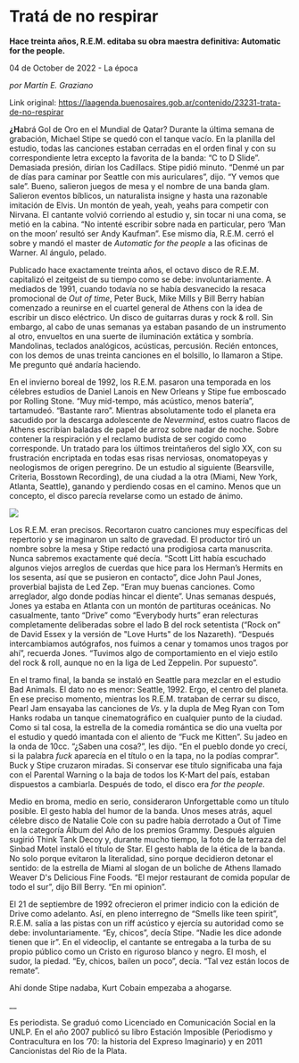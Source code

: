 # Tratá de no respirar

**Hace treinta años, R.E.M. editaba su obra maestra definitiva: Automatic for the people.**

04 de October de 2022 - La época

_por Martín E. Graziano_

Link original: https://laagenda.buenosaires.gob.ar/contenido/23231-trata-de-no-respirar



**¿H**abrá Gol de Oro en el Mundial de Qatar? Durante la última semana de grabación, Michael Stipe se quedó con el tanque vacío. En la planilla del estudio, todas las canciones estaban cerradas en el orden final y con su correspondiente letra excepto la favorita de la banda: “C to D Slide”. Demasiada presión, dirían los Cadillacs. Stipe pidió minuto. “Denmé un par de días para caminar por Seattle con mis auriculares”, dijo. “Y vemos que sale”. Bueno, salieron juegos de mesa y el nombre de una banda glam. Salieron eventos bíblicos, un naturalista insigne y hasta una razonable imitación de Elvis. Un montón de yeah, yeah, yeahs para competir con Nirvana. El cantante volvió corriendo al estudio y, sin tocar ni una coma, se metió en la cabina. “No intenté escribir sobre nada en particular, pero ‘Man on the moon’ resultó ser Andy Kaufman”. Ese mismo día, R.E.M. cerró el sobre y mandó el master de *Automatic for the people* a las oficinas de Warner. Al ángulo, pelado.




Publicado hace exactamente treinta años, el octavo disco de R.E.M. capitalizó el zeitgeist de su tiempo como se debe: involuntariamente. A mediados de 1991, cuando todavía no se había desvanecido la resaca promocional de *Out of time*, Peter Buck, Mike Mills y Bill Berry habían comenzado a reunirse en el cuartel general de Athens con la idea de escribir un disco eléctrico. Un disco de guitarras duras y rock & roll. Sin embargo, al cabo de unas semanas ya estaban pasando de un instrumento al otro, envueltos en una suerte de iluminación extática y sombría. Mandolinas, teclados analógicos, acústicas, percusión. Recién entonces, con los demos de unas treinta canciones en el bolsillo, lo llamaron a Stipe. Me pregunto qué andaría haciendo.




En el invierno boreal de 1992, los R.E.M. pasaron una temporada en los célebres estudios de Daniel Lanois en New Orleans y Stipe fue emboscado por Rolling Stone. “Muy mid-tempo, más acústico, menos batería”, tartamudeó. “Bastante raro”. Mientras absolutamente todo el planeta era sacudido por la descarga adolescente de *Nevermind*, estos cuatro flacos de Athens escribían baladas de papel de arroz sobre nadar de noche. Sobre contener la respiración y el reclamo budista de ser cogido como corresponde. Un tratado para los últimos treintañeros del siglo XX, con su frustración encriptada en todas esas risas nerviosas, onomatopeyas y neologismos de origen peregrino. De un estudio al siguiente (Bearsville, Criteria, Bosstown Recording), de una ciudad a la otra (Miami, New York, Atlanta, Seattle), ganando y perdiendo cosas en el camino. Menos que un concepto, el disco parecía revelarse como un estado de ánimo.




[![](https://img.youtube.com/vi/jBUjeOBzkIk/0.jpg)](https://www.youtube.com/watch?v=jBUjeOBzkIk)




Los R.E.M. eran precisos. Recortaron cuatro canciones muy específicas del repertorio y se imaginaron un salto de gravedad. El productor tiró un nombre sobre la mesa y Stipe redactó una prodigiosa carta manuscrita. Nunca sabremos exactamente qué decía. “Scott Litt había escuchado algunos viejos arreglos de cuerdas que hice para los Herman’s Hermits en los sesenta, así que se pusieron en contacto”, dice John Paul Jones, proverbial bajista de Led Zep. “Eran muy buenas canciones. Como arreglador, algo donde podías hincar el diente”. Unas semanas después, Jones ya estaba en Atlanta con un montón de partituras oceánicas. No casualmente, tanto “Drive” como “Everybody hurts” eran relecturas completamente deliberadas sobre el lado B del rock setentista (“Rock on” de David Essex y la versión de "Love Hurts" de los Nazareth). “Después intercambiamos autógrafos, nos fuimos a cenar y tomamos unos tragos por ahí”, recuerda Jones. “Tuvimos algo de comportamiento en el viejo estilo del rock & roll, aunque no en la liga de Led Zeppelin. Por supuesto”.




En el tramo final, la banda se instaló en Seattle para mezclar en el estudio Bad Animals. El dato no es menor: Seattle, 1992. Ergo, el centro del planeta. En ese preciso momento, mientras los R.E.M. trataban de cerrar su disco, Pearl Jam ensayaba las canciones de *Vs.* y la dupla de Meg Ryan con Tom Hanks rodaba un tanque cinematográfico en cualquier punto de la ciudad. Como si tal cosa, la estrella de la comedia romántica se dio una vuelta por el estudio y quedó imantada con el aliento de “Fuck me Kitten”. Su jadeo en la onda de 10cc. “¿Saben una cosa?”, les dijo. “En el pueblo donde yo crecí, si la palabra *fuck* aparecía en el título o en la tapa, no la podías comprar”. Buck y Stipe cruzaron miradas. Si conservar ese título significaba una faja con el Parental Warning o la baja de todos los K-Mart del país, estaban dispuestos a cambiarla. Después de todo, el disco era *for the people*.




Medio en broma, medio en serio, consideraron Unforgettable como un título posible. El gesto habla del humor de la banda. Unos meses atrás, aquel célebre disco de Natalie Cole con su padre había derrotado a Out of Time en la categoría Álbum del Año de los premios Grammy. Después alguien sugirió Think Tank Decoy y, durante mucho tiempo, la foto de la terraza del Sinbad Motel instaló el título de Star. El gesto habla de la ética de la banda. No solo porque evitaron la literalidad, sino porque decidieron detonar el sentido: de la estrella de Miami al slogan de un boliche de Athens llamado Weaver D's Delicious Fine Foods. “El mejor restaurant de comida popular de todo el sur”, dijo Bill Berry. “En mi opinion”.




El 21 de septiembre de 1992 ofrecieron el primer indicio con la edición de Drive como adelanto. Así, en pleno interregno de “Smells like teen spirit”, R.E.M. salía a las pistas con un riff acústico y ejercía su autoridad como se debe: involuntariamente. “Ey, chicos”, decía Stipe. “Nadie les dice adonde tienen que ir”. En el videoclip, el cantante se entregaba a la turba de su propio público como un Cristo en riguroso blanco y negro. El mosh, el sudor, la piedad. “Ey, chicos, bailen un poco”, decía. “Tal vez están locos de remate”.




Ahí donde Stipe nadaba, Kurt Cobain empezaba a ahogarse.




\_\_




Es periodista. Se graduó como Licenciado en Comunicación Social en la UNLP. En el año 2007 publicó su libro Estación Imposible (Periodismo y Contracultura en los ’70: la historia del Expreso Imaginario) y en 2011 Cancionistas del Río de la Plata.



